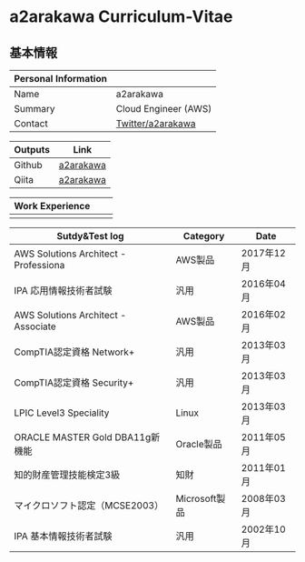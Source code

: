 # a2arakawa Curriculum-Vitae
## 基本情報

|Personal Information||
----|---- 
|Name|a2arakawa|
|Summary|Cloud Engineer (AWS)|
|Contact|[Twitter/a2arakawa](https://twitter.com/a2arakawa)|

|Outputs|Link|
----|---- 
|Github|[a2arakawa](https://github.com/a2arakawa)|
|Qiita|[a2arakawa](https://qiita.com/a2arakawa)|

|Work Experience|||
----|----|---- 
||||


|Sutdy&Test log|Category|Date|
----|----|---- 
|AWS Solutions Architect - Professiona|AWS製品|2017年12月|
|IPA 応用情報技術者試験|汎用|2016年04月|
|AWS Solutions Architect - Associate|AWS製品|2016年02月|
|CompTIA認定資格 Network+|汎用|2013年03月|
|CompTIA認定資格 Security+|汎用|2013年03月|
|LPIC Level3 Speciality|Linux|2013年03月|
|ORACLE MASTER Gold DBA11g新機能|Oracle製品|2011年05月|
|知的財産管理技能検定3級|知財|2011年01月|
|マイクロソフト認定（MCSE2003）|Microsoft製品|2008年03月|
|IPA 基本情報技術者試験|汎用|2002年10月|

